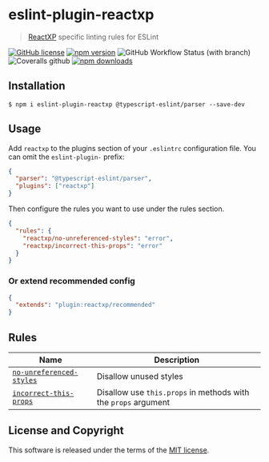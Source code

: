 # eslint-plugin-reactxp

> [ReactXP](https://github.com/microsoft/reactxp) specific linting rules for ESLint

[![GitHub license](https://img.shields.io/badge/license-MIT-blue.svg?style=flat-square)](https://github.com/a-tarasyuk/eslint-plugin-reactxp/blob/master/LICENSE) [![npm version](https://img.shields.io/npm/v/eslint-plugin-reactxp.svg?style=flat-square)](https://www.npmjs.com/package/eslint-plugin-reactxp) ![GitHub Workflow Status (with branch)](https://img.shields.io/github/actions/workflow/status/a-tarasyuk/eslint-plugin-reactxp/main.yml?style=flat-square) ![Coveralls github](https://img.shields.io/coveralls/github/a-tarasyuk/eslint-plugin-reactxp?style=flat-square) [![npm downloads](https://img.shields.io/npm/dm/eslint-plugin-reactxp.svg?style=flat-square)](https://www.npmjs.com/package/eslint-plugin-reactxp)

## Installation

```
$ npm i eslint-plugin-reactxp @typescript-eslint/parser --save-dev
```

## Usage

Add `reactxp` to the plugins section of your `.eslintrc` configuration file. You can omit the `eslint-plugin-` prefix:

```json
{
  "parser": "@typescript-eslint/parser",
  "plugins": ["reactxp"]
}
```

Then configure the rules you want to use under the rules section.

```json
{
  "rules": {
    "reactxp/no-unreferenced-styles": "error",
    "reactxp/incorrect-this-props": "error"
  }
}
```

### Or extend recommended config

```json
{
  "extends": "plugin:reactxp/recommended"
}
```

## Rules

| Name                                                               | Description                                                    |
| ------------------------------------------------------------------ | -------------------------------------------------------------- |
| [`no-unreferenced-styles`](./docs/rules/no-unreferenced-styles.md) | Disallow unused styles                                         |
| [`incorrect-this-props`](./docs/rules/incorrect-this-props.md)     | Disallow use `this.props` in methods with the `props` argument |

## License and Copyright

This software is released under the terms of the [MIT license](https://github.com/a-tarasyuk/eslint-plugin-reactxp/blob/master/LICENSE.md).

